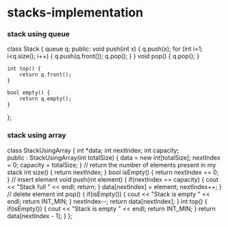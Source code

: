 # stacks-implementation

### stack using queue
class Stack {
    queue<int> q;
public:
    void push(int x) {
        q.push(x);
        for (int i=1; i<q.size(); i++) {
            q.push(q.front());
            q.pop();
        }
    }
    void pop() {
        q.pop();
    }

    int top() {
        return q.front();
    }

    bool empty() {
        return q.empty();
    }
};
                                  
                                
### stack using array
class StackUsingArray {
	int *data;
	int nextIndex;
	int capacity;	
	public :
	StackUsingArray(int totalSize) {
		data = new int[totalSize];
		nextIndex = 0;
		capacity = totalSize;
	}
	// return the number of elements present in my stack
	int size() {
		return nextIndex;
	}
	bool isEmpty() {
		return nextIndex == 0;
	}
	// insert element
	void push(int element) {
		if(nextIndex == capacity) {
			cout << "Stack full " << endl;
			return;
		}
		data[nextIndex] = element;
		nextIndex++;
	}
	// delete element
	int pop() {
		if(isEmpty()) {
			cout << "Stack is empty " << endl;
			return INT_MIN;	
		}
		nextIndex--;
		return data[nextIndex];
	}
	int top() {
		if(isEmpty()) {
			cout << "Stack is empty " << endl;
			return INT_MIN;	
		}
		return data[nextIndex - 1];
	}
};

                                
